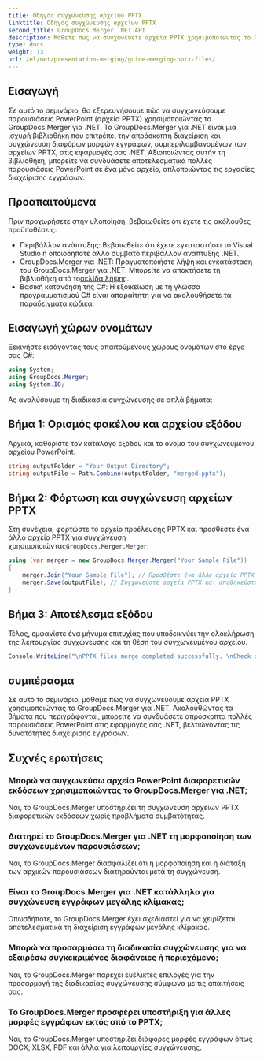 ```yaml
---
title: Οδηγός συγχώνευσης αρχείων PPTX
linktitle: Οδηγός συγχώνευσης αρχείων PPTX
second_title: GroupDocs.Merger .NET API
description: Μάθετε πώς να συγχωνεύετε αρχεία PPTX χρησιμοποιώντας το GroupDocs.Merger για .NET. Βελτιώστε τη διαχείριση εγγράφων με αυτήν την ισχυρή βιβλιοθήκη .NET.
type: docs
weight: 13
url: /el/net/presentation-merging/guide-merging-pptx-files/
---
```

## Εισαγωγή
Σε αυτό το σεμινάριο, θα εξερευνήσουμε πώς να συγχωνεύσουμε παρουσιάσεις PowerPoint (αρχεία PPTX) χρησιμοποιώντας το GroupDocs.Merger για .NET. Το GroupDocs.Merger για .NET είναι μια ισχυρή βιβλιοθήκη που επιτρέπει την απρόσκοπτη διαχείριση και συγχώνευση διαφόρων μορφών εγγράφων, συμπεριλαμβανομένων των αρχείων PPTX, στις εφαρμογές σας .NET. Αξιοποιώντας αυτήν τη βιβλιοθήκη, μπορείτε να συνδυάσετε αποτελεσματικά πολλές παρουσιάσεις PowerPoint σε ένα μόνο αρχείο, απλοποιώντας τις εργασίες διαχείρισης εγγράφων.
## Προαπαιτούμενα
Πριν προχωρήσετε στην υλοποίηση, βεβαιωθείτε ότι έχετε τις ακόλουθες προϋποθέσεις:
- Περιβάλλον ανάπτυξης: Βεβαιωθείτε ότι έχετε εγκαταστήσει το Visual Studio ή οποιοδήποτε άλλο συμβατό περιβάλλον ανάπτυξης .NET.
- GroupDocs.Merger για .NET: Πραγματοποιήστε λήψη και εγκατάσταση του GroupDocs.Merger για .NET. Μπορείτε να αποκτήσετε τη βιβλιοθήκη από το[σελίδα λήψης](https://releases.groupdocs.com/merger/net/).
- Βασική κατανόηση της C#: Η εξοικείωση με τη γλώσσα προγραμματισμού C# είναι απαραίτητη για να ακολουθήσετε τα παραδείγματα κώδικα.

## Εισαγωγή χώρων ονομάτων
Ξεκινήστε εισάγοντας τους απαιτούμενους χώρους ονομάτων στο έργο σας C#:
```csharp
using System; 
using GroupDocs.Merger;
using System.IO;
```

Ας αναλύσουμε τη διαδικασία συγχώνευσης σε απλά βήματα:
## Βήμα 1: Ορισμός φακέλου και αρχείου εξόδου
Αρχικά, καθορίστε τον κατάλογο εξόδου και το όνομα του συγχωνευμένου αρχείου PowerPoint.
```csharp
string outputFolder = "Your Output Directory";
string outputFile = Path.Combine(outputFolder, "merged.pptx");
```
## Βήμα 2: Φόρτωση και συγχώνευση αρχείων PPTX
 Στη συνέχεια, φορτώστε το αρχείο προέλευσης PPTX και προσθέστε ένα άλλο αρχείο PPTX για συγχώνευση χρησιμοποιώντας`GroupDocs.Merger.Merger`.
```csharp
using (var merger = new GroupDocs.Merger.Merger("Your Sample File"))
{
    merger.Join("Your Sample File"); // Προσθέστε ένα άλλο αρχείο PPTX για συγχώνευση
    merger.Save(outputFile); // Συγχωνεύστε αρχεία PPTX και αποθηκεύστε το αποτέλεσμα
}
```
## Βήμα 3: Αποτέλεσμα εξόδου
Τέλος, εμφανίστε ένα μήνυμα επιτυχίας που υποδεικνύει την ολοκλήρωση της λειτουργίας συγχώνευσης και τη θέση του συγχωνευμένου αρχείου.
```csharp
Console.WriteLine("\nPPTX files merge completed successfully. \nCheck output in {0}", outputFolder);
```

## συμπέρασμα
Σε αυτό το σεμινάριο, μάθαμε πώς να συγχωνεύουμε αρχεία PPTX χρησιμοποιώντας το GroupDocs.Merger για .NET. Ακολουθώντας τα βήματα που περιγράφονται, μπορείτε να συνδυάσετε απρόσκοπτα πολλές παρουσιάσεις PowerPoint στις εφαρμογές σας .NET, βελτιώνοντας τις δυνατότητες διαχείρισης εγγράφων.

## Συχνές ερωτήσεις
### Μπορώ να συγχωνεύσω αρχεία PowerPoint διαφορετικών εκδόσεων χρησιμοποιώντας το GroupDocs.Merger για .NET;
Ναι, το GroupDocs.Merger υποστηρίζει τη συγχώνευση αρχείων PPTX διαφορετικών εκδόσεων χωρίς προβλήματα συμβατότητας.
### Διατηρεί το GroupDocs.Merger για .NET τη μορφοποίηση των συγχωνευμένων παρουσιάσεων;
Ναι, το GroupDocs.Merger διασφαλίζει ότι η μορφοποίηση και η διάταξη των αρχικών παρουσιάσεων διατηρούνται μετά τη συγχώνευση.
### Είναι το GroupDocs.Merger για .NET κατάλληλο για συγχώνευση εγγράφων μεγάλης κλίμακας;
Οπωσδήποτε, το GroupDocs.Merger έχει σχεδιαστεί για να χειρίζεται αποτελεσματικά τη διαχείριση εγγράφων μεγάλης κλίμακας.
### Μπορώ να προσαρμόσω τη διαδικασία συγχώνευσης για να εξαιρέσω συγκεκριμένες διαφάνειες ή περιεχόμενο;
Ναι, το GroupDocs.Merger παρέχει ευέλικτες επιλογές για την προσαρμογή της διαδικασίας συγχώνευσης σύμφωνα με τις απαιτήσεις σας.
### Το GroupDocs.Merger προσφέρει υποστήριξη για άλλες μορφές εγγράφων εκτός από το PPTX;
Ναι, το GroupDocs.Merger υποστηρίζει διάφορες μορφές εγγράφων όπως DOCX, XLSX, PDF και άλλα για λειτουργίες συγχώνευσης.